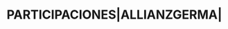 ---
layout: asset
title: PARTICIPACIONES|ALLIANZGERMA|                               
isin: LU0840615578
---